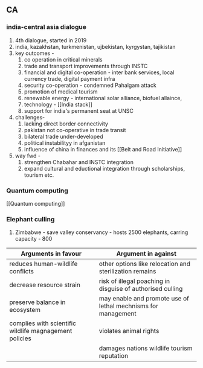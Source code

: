 ## CA
### india-central asia dialogue
1. 4th dialogue, started in 2019
2. india, kazakhstan, turkmenistan, ujbekistan, kyrgystan, tajikistan
3. key outcomes - 
	1. co operation in critical minerals
	2. trade and transport improvements through INSTC
	3. financial and digital co-operation - inter bank services, local currency trade, digital payment infra
	4. security co-operation - condemned Pahalgam attack
	5. promotion of medical tourism
	6. renewable energy - international solar alliance, biofuel allaince,
	7. technology - [[India stack]] 
	8. support for india's permanent seat at UNSC
4. challenges- 
	1. lacking direct border connectivity
	2. pakistan not co-operative in trade transit
	3. bilateral trade under-developed
	4. political instabilityy in afganistan
	5. influence of china in finances and its [[Belt and Road Initiative]]
5. way fwd - 
	1. strengthen Chabahar and INSTC integration
	2. expand cultural and eductional integration through scholarships, tourism etc.
### Quantum computing
[[Quantum computing]]

### Elephant culling
1. Zimbabwe - save valley conservancy - hosts 2500 elephants, carring capacity - 800

| Arguments in favour                                    | Argument in against                                           |
| ------------------------------------------------------ | ------------------------------------------------------------- |
| reduces human-wildlife conflicts                       | other options like relocation and sterilization remains       |
| decrease resource strain                               | risk of illegal poaching in disguise of authorised culling    |
| preserve balance in ecosystem                          | may enable and promote use of lethal mechnisms for management |
| complies with scientific wildlife magnagement policies | violates animal rights                                        |
|                                                        | damages nations wildlife tourism reputation                   |
